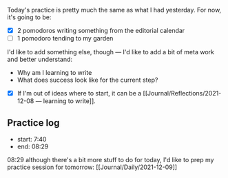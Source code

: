 Today's practice is pretty much the same as what I had yesterday. For now, it's going to be:

- [x] 2 pomodoros writing something from the editorial calendar
- [ ] 1 pomodoro tending to my garden

I'd like to add something else, though — I'd like to add a bit of meta work and better understand:

- Why am I learning to write
- What does success look like for the current step?

- [x] If I'm out of ideas where to start, it can be a [[Journal/Reflections/2021-12-08 — learning to write]].

## Practice log

- start: 7:40
- end: 08:29

08:29 although there's a bit more stuff to do for today, I'd like to prep my practice session for tomorrow: [[Journal/Daily/2021-12-09]]

